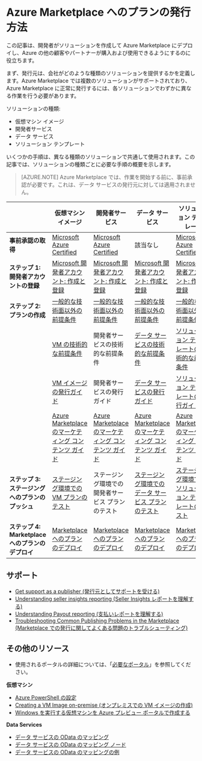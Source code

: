 <properties
   pageTitle="プランを作成して Marketplace にデプロイする方法の概要 |Microsoft Azure"
   description="承認済みの Microsoft 開発者になり、仮想マシン イメージ、テンプレート、データ サービス、または開発者向けサービスを作成して Azure Marketplace にデプロイするために必要な手順を理解します。"
   services="marketplace-publishing"
   documentationCenter=""
   authors="HannibalSII"
   manager=""
   editor=""/>

<tags
   ms.service="marketplace"
   ms.devlang="na"
   ms.topic="article"
   ms.tgt_pltfrm="na"
   ms.workload="na"
   ms.date="01/25/2016"
   ms.author="hascipio" />

# Azure Marketplace へのプランの発行方法
この記事は、開発者がソリューションを作成して Azure Marketplace にデプロイし、Azure の他の顧客やパートナーが購入および使用できるようにするのに役立ちます。

まず、発行元は、会社がどのような種類のソリューションを提供するかを定義します。Azure Marketplace では複数のソリューションがサポートされており、Azure Marketplace に正常に発行するには、各ソリューションでわずかに異なる作業を行う必要があります。

ソリューションの種類:

- 仮想マシン イメージ
- 開発者サービス
- データ サービス
- ソリューション テンプレート

いくつかの手順は、異なる種類のソリューションで共通して使用されます。この記事では、ソリューションの種類ごとに必要な手順の概要を示します。

> [AZURE.NOTE] Azure Marketplace では、作業を開始する前に、事前承認が必要です。これは、データ サービスの発行元に対しては適用されません。

||仮想マシン イメージ |開発者サービス | データ サービス | ソリューション テンプレート |
|----|----|----|----|----|
| **事前承認の取得** | [Microsoft Azure Certified][link-certification] | [Microsoft Azure Certified][link-certification] | 該当なし | [Microsoft Azure Certified][link-certification] |
| **ステップ 1: 開発者アカウントの登録** | [Microsoft 開発者アカウント: 作成と登録][link-accts] | [Microsoft 開発者アカウント: 作成と登録][link-accts] | [Microsoft 開発者アカウント: 作成と登録][link-accts] | [Microsoft 開発者アカウント: 作成と登録][link-accts] |
|**ステップ 2: プランの作成**| [一般的な技術面以外の前提条件](marketplace-publishing-pre-requisites.md)| [一般的な技術面以外の前提条件](marketplace-publishing-pre-requisites.md)| [一般的な技術面以外の前提条件](marketplace-publishing-pre-requisites.md)| [一般的な技術面以外の前提条件](marketplace-publishing-pre-requisites.md)|
|| [VM の技術的な前提条件][link-single-vm-prereq] | 開発者サービスの技術的な前提条件 | [データ サービスの技術的な前提条件](marketplace-publishing-data-service-creation-prerequisites.md) | [ソリューション テンプレートの技術的な前提条件](marketplace-publishing-solution-template-creation-prerequisites.md) |
||[VM イメージの発行ガイド][link-single-vm] | 開発者サービスの発行ガイド | [データ サービスの発行ガイド](marketplace-publishing-data-service-creation.md) | [ソリューション テンプレートの発行ガイド](marketplace-publishing-solution-template-creation.md) |
|| [Azure Marketplace のマーケティング コンテンツ ガイド][link-pushstaging] | [Azure Marketplace のマーケティング コンテンツ ガイド][link-pushstaging] | [Azure Marketplace のマーケティング コンテンツ ガイド][link-pushstaging] | [Azure Marketplace のマーケティング コンテンツ ガイド][link-pushstaging] |
| **ステップ 3: ステージングへのプランのプッシュ** | [ステージング環境での VM プランのテスト](marketplace-publishing-vm-image-test-in-staging.md) | ステージング環境での開発者サービス プランのテスト | [ステージング環境でのデータ サービス プランのテスト](marketplace-publishing-data-service-test-in-staging.md) | [ステージング環境でのソリューション テンプレートのテスト](marketplace-publishing-solution-template-test-in-staging.md) |
| **ステップ 4: Marketplace へのプランのデプロイ** | [Marketplace へのプランのデプロイ][link-pushprod] | [Marketplace へのプランのデプロイ][link-pushprod] | [Marketplace へのプランのデプロイ][link-pushprod] | [Marketplace へのプランのデプロイ][link-pushprod] |

## サポート
- [Get support as a publisher (発行元としてサポートを受ける)][suppt-general]
- [Understanding seller insights reporting (Seller Insights レポートを理解する)][suppt-rpt-insights]
- [Understanding Payout reporting (支払いレポートを理解する)][suppt-rpt-payouts]
- [Troubleshooting Common Publishing Problems in the Marketplace (Marketplace での発行に関してよくある問題のトラブルシューティング)][suppt-common]

## その他のリソース
- 使用されるポータルの詳細については、「[必要なポータル](marketplace-publishing-portals.md)」を参照してください。

**仮想マシン**

- [Azure PowerShell の設定](marketplace-publishing-powershell-setup.md)
- [Creating a VM Image on-premise (オンプレミスでの VM イメージの作成)](marketplace-publishing-vm-image-creation-on-premise.md)
- [Windows を実行する仮想マシンを Azure プレビュー ポータルで作成する](../virtual-machines-windows-tutorial/)

**Data Services**

- [データ サービスの OData のマッピング](marketplace-publishing-data-service-creation-odata-mapping.md)
- [データ サービスの OData のマッピング ノード](marketplace-publishing-data-service-creation-odata-mapping-nodes.md)
- [データ サービスの OData のマッピングの例](marketplace-publishing-data-service-creation-odata-mapping-examples.md)

[suppt-general]: marketplace-publishing-get-publisher-support.md
[suppt-rpt-insights]: marketplace-publishing-report-seller-insights.md
[suppt-rpt-payouts]: marketplace-publishing-report-payout.md
[suppt-common]: marketplace-publishing-support-common-issues.md
[link-certification]: marketplace-publishing-azure-certification.md
[link-accts]: marketplace-publishing-accounts-creation-registration.md
[link-single-vm]: marketplace-publishing-vm-image-creation.md
[link-single-vm-prereq]: marketplace-publishing-vm-image-creation-prerequisites.md
[link-multi-vm]: marketplace-publishing-solution-template-creation.md
[link-multi-vm-prereq]: marketplace-publishing-solution-template-creation-prerequisites.md
[link-datasvc]: marketplace-publishing-data-service-creation.md
[link-datasvc-prereq]: marketplace-publishing-data-service-creation-prerequisites.md
[link-devsvc]: marketplace-publishing-dev-service-creation.md
[link-devsvc-prereq]: marketplace-publishing-dev-service-creation-prerequisites.md
[link-pushstaging]: marketplace-publishing-push-to-staging.md
[link-pushprod]: marketplace-publishing-push-to-production.md

<!----HONumber=AcomDC_0204_2016-->
